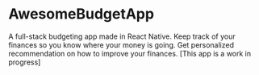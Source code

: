 # AwesomeBudgetApp
A full-stack budgeting app made in React Native. Keep track of your finances so you know where your money is going. Get personalized recommendation on how to improve your finances. [This app is a work in progress]
